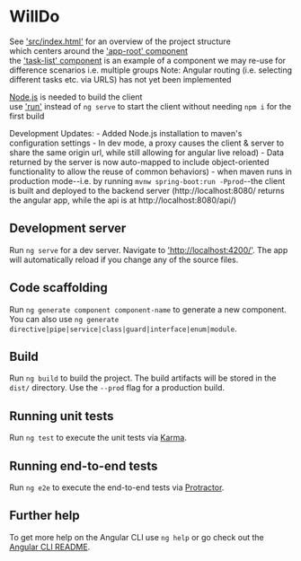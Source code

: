 # WillDo

See ['src/index.html'](src/index.html) for an overview of the project structure  
which centers around the ['app-root' component](src/app/app.component.html)  
the ['task-list' component](src/app/task-list/task-list.component.ts) is an example of a component we may re-use for difference scenarios i.e. multiple groups
Note: Angular routing (i.e. selecting different tasks etc. via URLS) has not yet been implemented

[Node.js](https://nodejs.org/en/download/) is needed to build the client   
use ['run'](run) instead of `ng serve` to start the client without needing `npm i` for the first build

Development Updates:
	- Added Node.js installation to maven's configuration settings
	- In dev mode, a proxy causes the client & server to share the same origin url, while still allowing for angular live reload)
	- Data returned by the server is now auto-mapped to include object-oriented functionality to allow the reuse of common behaviors)
	- when maven runs in production mode--i.e. by running `mvnw spring-boot:run -Pprod`--the client is built and deployed to the backend server
		(http://localhost:8080/ returns the angular app, while the api is at http://localhost:8080/api/)

## Development server

Run `ng serve` for a dev server. Navigate to ['http://localhost:4200/'](http://localhost:4200/). The app will automatically reload if you change any of the source files.

## Code scaffolding

Run `ng generate component component-name` to generate a new component. You can also use `ng generate directive|pipe|service|class|guard|interface|enum|module`.

## Build

Run `ng build` to build the project. The build artifacts will be stored in the `dist/` directory. Use the `--prod` flag for a production build.

## Running unit tests

Run `ng test` to execute the unit tests via [Karma](https://karma-runner.github.io).

## Running end-to-end tests

Run `ng e2e` to execute the end-to-end tests via [Protractor](http://www.protractortest.org/).

## Further help

To get more help on the Angular CLI use `ng help` or go check out the [Angular CLI README](https://github.com/angular/angular-cli/blob/master/README.md).
